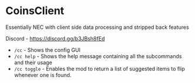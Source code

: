 # CoinsClient

Essentially NEC with client side data processing and stripped back features

Discord - https://discord.gg/b3JBsh8fEd

- `/cc` - Shows the config GUI
- `/cc help` - Shows the help message containing all the subcommands and their usage
- `/cc toggle` - Enables the mod to return a list of suggested items to flip whenever one is found.
